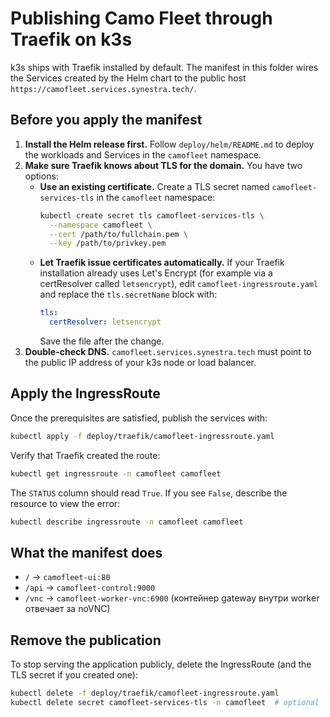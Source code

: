 # Publishing Camo Fleet through Traefik on k3s

k3s ships with Traefik installed by default. The manifest in this folder wires the Services created by the Helm chart to the public host `https://camofleet.services.synestra.tech/`.

## Before you apply the manifest

1. **Install the Helm release first.** Follow `deploy/helm/README.md` to deploy the workloads and Services in the `camofleet` namespace.
2. **Make sure Traefik knows about TLS for the domain.** You have two options:
   - **Use an existing certificate.** Create a TLS secret named `camofleet-services-tls` in the `camofleet` namespace:
     ```bash
     kubectl create secret tls camofleet-services-tls \
       --namespace camofleet \
       --cert /path/to/fullchain.pem \
       --key /path/to/privkey.pem
     ```
   - **Let Traefik issue certificates automatically.** If your Traefik installation already uses Let's Encrypt (for example via a certResolver called `letsencrypt`), edit `camofleet-ingressroute.yaml` and replace the `tls.secretName` block with:
     ```yaml
     tls:
       certResolver: letsencrypt
     ```
     Save the file after the change.
3. **Double-check DNS.** `camofleet.services.synestra.tech` must point to the public IP address of your k3s node or load balancer.

## Apply the IngressRoute

Once the prerequisites are satisfied, publish the services with:

```bash
kubectl apply -f deploy/traefik/camofleet-ingressroute.yaml
```

Verify that Traefik created the route:

```bash
kubectl get ingressroute -n camofleet camofleet
```

The `STATUS` column should read `True`. If you see `False`, describe the resource to view the error:

```bash
kubectl describe ingressroute -n camofleet camofleet
```

## What the manifest does

- `/` → `camofleet-ui:80`
- `/api` → `camofleet-control:9000`
- `/vnc` → `camofleet-worker-vnc:6900` (контейнер gateway внутри worker отвечает за noVNC)

## Remove the publication

To stop serving the application publicly, delete the IngressRoute (and the TLS secret if you created one):

```bash
kubectl delete -f deploy/traefik/camofleet-ingressroute.yaml
kubectl delete secret camofleet-services-tls -n camofleet  # optional
```
